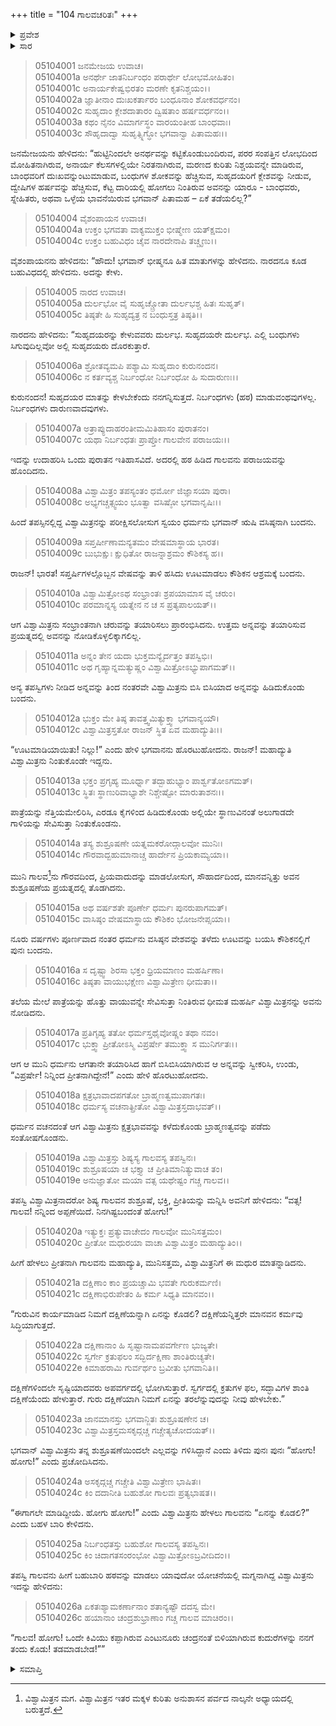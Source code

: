 +++
title = "104 ಗಾಲವಚರಿತಃ"
+++

<details><summary>ಪ್ರವೇಶ</summary>


।।   ಓಂ ಓಂ ನಮೋ ನಾರಾಯಣಾಯ।।   ಶ್ರೀ ವೇದವ್ಯಾಸಾಯ ನಮಃ ।।

ಶ್ರೀ ಕೃಷ್ಣದ್ವೈಪಾಯನ ವೇದವ್ಯಾಸ ವಿರಚಿತ  

**ಶ್ರೀ ಮಹಾಭಾರತ**

**ಉದ್ಯೋಗ ಪರ್ವ**

**ಭಗವದ್ಯಾನ ಪರ್ವ**

**ಅಧ್ಯಾಯ 104**

</details>


<details><summary>ಸಾರ</summary>

ಸುಹೃದಯರ ಮಾತನ್ನು ಕೇಳಬೇಕು, ಹಠ ಮಾಡಬಾರದೆಂದು ಉಪದೇಶಿಸುತ್ತಾ ನಾರದನು ದುರ್ಯೋಧನನಿಗೆ ಹಠ ಹಿಡಿದು ಪರಾಜಿತನಾದ ಗಾಲವನ ಚರಿತೆಯನ್ನು ಹೇಳಲು ಪ್ರಾರಂಭಿಸಿದುದು (1-7). ವಿಶ್ವಾಮಿತ್ರನನ್ನು ಪರೀಕ್ಷಿಸಲು ವಸಿಷ್ಠನ ವೇಷತಾಳಿ ಬಂದಿದ್ದ ಧರ್ಮನು ತಡವಾಗಿ ಬಿಸಿ ಬಿಸಿ ಅನ್ನವನ್ನು ಹಿಡಿದುಕೊಂಡು ಬಂದ ವಿಶ್ವಾಮಿತ್ರನಿಗೆ “ಊಟಮಾಡಿಯಾಯಿತು! ನಿಲ್ಲು!” ಎಂದು ಹೇಳಿ ಹೋಗಲು, ನೂರು ವರ್ಷಗಳು ಅನ್ನವನ್ನು ಎರಡೂ ಕೈಗಳಿಂದ ಮೇಲೆತ್ತಿ ಹಿಡಿದು ಅಲುಗಾಡದೇ ನಿಂತಿದ್ದ ವಿಶ್ವಾಮಿತ್ರನನ್ನು ಅವನ ಶಿಷ್ಯ ಗಾಲವನು ಶುಶ್ರೂಷೆಗೈದುದು (8-14). ವಿಶ್ವಾಮಿತ್ರನು ಸಂತೋಷದಿಂದ ಗಾಲವನನ್ನು ಬೀಳ್ಕೊಡುವಾಗ ಗಾಲವನು ನಿನಗೆ ಗುರುದಕ್ಷಿಣೆಯಾಗಿ ಏನನ್ನು ಕೊಡಲೆಂದು, ಏನೂ ಬೇಡವೆಂದರೂ ಕೇಳದೇ, ಹಠಮಾಡಿ ಗುರುವಲ್ಲಿ ಕೇಳಲು ಬೇಸತ್ತ ವಿಶ್ವಾಮಿತ್ರನು “ಒಂದೇ ಕಿವಿಯು ಕಪ್ಪಾಗಿರುವ ಎಂಟುನೂರು ಚಂದ್ರನಂತೆ ಬಿಳಿಯಾಗಿರುವ ಕುದುರೆಗಳನ್ನು ನನಗೆ ತಂದು ಕೊಡು” ಎನ್ನುವುದು (15-26).

</details>


> 05104001 ಜನಮೇಜಯ ಉವಾಚ।  
05104001a ಅನರ್ಥೇ ಜಾತನಿರ್ಬಂಧಂ ಪರಾರ್ಥೇ ಲೋಭಮೋಹಿತಂ।  
05104001c ಅನಾರ್ಯಕೇಷ್ವಭಿರತಂ ಮರಣೇ ಕೃತನಿಶ್ಚಯಂ।।  
05104002a ಜ್ಞಾತೀನಾಂ ದುಃಖಕರ್ತಾರಂ ಬಂಧೂನಾಂ ಶೋಕವರ್ಧನಂ।  
05104002c ಸುಹೃದಾಂ ಕ್ಲೇಶದಾತಾರಂ ದ್ವಿಷತಾಂ ಹರ್ಷವರ್ಧನಂ।।  
05104003a ಕಥಂ ನೈನಂ ವಿಮಾರ್ಗಸ್ಥಂ ವಾರಯಂತೀಹ ಬಾಂಧವಾಃ।  
05104003c ಸೌಹೃದಾದ್ವಾ ಸುಹೃತ್ಸ್ನಿಗ್ಧೋ ಭಗವಾನ್ವಾ ಪಿತಾಮಹಃ।।

ಜನಮೇಜಯನು ಹೇಳಿದನು: “ಹುಟ್ಟಿನಿಂದಲೇ ಅನರ್ಥವನ್ನು ಕಟ್ಟಿಕೊಂಡುಬಂದಿರುವ, ಪರರ ಸಂಪತ್ತಿನ ಲೋಭದಿಂದ ಮೋಹಿತನಾಗಿರುವ, ಅನಾರ್ಯ ಕೆಲಸಗಳಲ್ಲಿಯೇ ನಿರತನಾಗಿರುವ, ಮರಣದ ಕುರಿತು ನಿಶ್ಚಯವನ್ನೇ ಮಾಡಿರುವ, ಬಾಂಧವರಿಗೆ ದುಃಖವನ್ನುಂಟುಮಾಡುವ, ಬಂಧುಗಳ ಶೋಕವನ್ನು ಹೆಚ್ಚಿಸುವ, ಸುಹೃದಯರಿಗೆ ಕ್ಲೇಶವನ್ನು ನೀಡುವ, ದ್ವೇಷಿಗಳ ಹರ್ಷವನ್ನು ಹೆಚ್ಚಿಸುವ, ಕೆಟ್ಟ ದಾರಿಯಲ್ಲಿ ಹೋಗಲು ನಿಂತಿರುವ ಅವನನ್ನು ಯಾರೂ - ಬಾಂಧವರು, ಸ್ನೇಹಿತರು, ಅಥವಾ ಒಳ್ಳೆಯ ಭಾವನೆಯಿರುವ ಭಗವಾನ್ ಪಿತಾಮಹ – ಏಕೆ ತಡೆಯಲಿಲ್ಲ?”

> 05104004 ವೈಶಂಪಾಯನ ಉವಾಚ।  
05104004a ಉಕ್ತಂ ಭಗವತಾ ವಾಕ್ಯಮುಕ್ತಂ ಭೀಷ್ಮೇಣ ಯತ್ಕ್ಷಮಂ।  
05104004c ಉಕ್ತಂ ಬಹುವಿಧಂ ಚೈವ ನಾರದೇನಾಪಿ ತಚ್ಚೃಣು।।

ವೈಶಂಪಾಯನನು ಹೇಳಿದನು: “ಹೌದು! ಭಗವಾನ್ ಭೀಷ್ಮನೂ ಹಿತ ಮಾತುಗಳನ್ನು ಹೇಳಿದನು. ನಾರದನೂ ಕೂಡ ಬಹುವಿಧದಲ್ಲಿ ಹೇಳಿದನು. ಅದನ್ನು ಕೇಳು.

> 05104005 ನಾರದ ಉವಾಚ।  
05104005a ದುರ್ಲಭೋ ವೈ ಸುಹೃಚ್ಚ್ರೋತಾ ದುರ್ಲಭಶ್ಚ ಹಿತಃ ಸುಹೃತ್।   
05104005c ತಿಷ್ಠತೇ ಹಿ ಸುಹೃದ್ಯತ್ರ ನ ಬಂಧುಸ್ತತ್ರ ತಿಷ್ಠತಿ।।

ನಾರದನು ಹೇಳಿದನು: “ಸುಹೃದಯರನ್ನು ಕೇಳುವವರು ದುರ್ಲಭ. ಸುಹೃದಯರೇ ದುರ್ಲಭ. ಎಲ್ಲಿ ಬಂಧುಗಳು ಸಿಗುವುದಿಲ್ಲವೋ ಅಲ್ಲಿ ಸುಹೃದಯರು ದೊರಕುತ್ತಾರೆ.

> 05104006a ಶ್ರೋತವ್ಯಮಪಿ ಪಶ್ಯಾಮಿ ಸುಹೃದಾಂ ಕುರುನಂದನ।  
05104006c ನ ಕರ್ತವ್ಯಶ್ಚ ನಿರ್ಬಂಧೋ ನಿರ್ಬಂಧೋ ಹಿ ಸುದಾರುಣಃ।।

ಕುರುನಂದನ! ಸುಹೃದಯರ ಮಾತನ್ನು ಕೇಳಬೇಕೆಂದು ನನಗನ್ನಿಸುತ್ತದೆ. ನಿರ್ಬಂಧಗಳು (ಹಠ) ಮಾಡುವಂಥವುಗಳಲ್ಲ. ನಿರ್ಬಂಧಗಳು ದಾರುಣವಾದವುಗಳು.

> 05104007a ಅತ್ರಾಪ್ಯುದಾಹರಂತೀಮಮಿತಿಹಾಸಂ ಪುರಾತನಂ।  
05104007c ಯಥಾ ನಿರ್ಬಂಧತಃ ಪ್ರಾಪ್ತೋ ಗಾಲವೇನ ಪರಾಜಯಃ।।

ಇದನ್ನು ಉದಾಹರಿಸಿ ಒಂದು ಪುರಾತನ ಇತಿಹಾಸವಿದೆ. ಅದರಲ್ಲಿ ಹಠ ಹಿಡಿದ ಗಾಲವನು ಪರಾಜಯವನ್ನು ಹೊಂದಿದನು.

> 05104008a ವಿಶ್ವಾಮಿತ್ರಂ ತಪಸ್ಯಂತಂ ಧರ್ಮೋ ಜಿಜ್ಞಾಸಯಾ ಪುರಾ।  
05104008c ಅಭ್ಯಗಚ್ಚತ್ಸ್ವಯಂ ಭೂತ್ವಾ ವಸಿಷ್ಠೋ ಭಗವಾನೃಷಿಃ।।

ಹಿಂದೆ ತಪಸ್ಸಿನಲ್ಲಿದ್ದ ವಿಶ್ವಾಮಿತ್ರನನ್ನು ಪರೀಕ್ಷಿಸಲೋಸುಗ ಸ್ವಯಂ ಧರ್ಮನು ಭಗವಾನ್ ಋಷಿ ವಸಿಷ್ಠನಾಗಿ ಬಂದನು.

> 05104009a ಸಪ್ತರ್ಷೀಣಾಮನ್ಯತಮಂ ವೇಷಮಾಸ್ಥಾಯ ಭಾರತ।  
05104009c ಬುಭುಕ್ಷುಃ ಕ್ಷುಧಿತೋ ರಾಜನ್ನಾಶ್ರಮಂ ಕೌಶಿಕಸ್ಯ ಹ।।

ರಾಜನ್! ಭಾರತ! ಸಪ್ತರ್ಷಿಗಳಲ್ಲೊಬ್ಬನ ವೇಷವನ್ನು ತಾಳಿ ಹಸಿದು ಊಟಮಾಡಲು ಕೌಶಿಕನ ಆಶ್ರಮಕ್ಕೆ ಬಂದನು.

> 05104010a ವಿಶ್ವಾಮಿತ್ರೋಽಥ ಸಂಭ್ರಾಂತಃ ಶ್ರಪಯಾಮಾಸ ವೈ ಚರುಂ।  
05104010c ಪರಮಾನ್ನಸ್ಯ ಯತ್ನೇನ ನ ಚ ಸ ಪ್ರತ್ಯಪಾಲಯತ್।।

ಆಗ ವಿಶ್ವಾಮಿತ್ರನು ಸಂಭ್ರಾಂತನಾಗಿ ಚರುವನ್ನು ತಯಾರಿಸಲು ಪ್ರಾರಂಭಿಸಿದನು. ಉತ್ತಮ ಅನ್ನವನ್ನು ತಯಾರಿಸುವ ಪ್ರಯತ್ನದಲ್ಲಿ ಅವನನ್ನು ನೋಡಿಕೊಳ್ಳಲಿಕ್ಕಾಗಲಿಲ್ಲ.

> 05104011a ಅನ್ನಂ ತೇನ ಯದಾ ಭುಕ್ತಮನ್ಯೈರ್ದತ್ತಂ ತಪಸ್ವಿಭಿಃ।  
05104011c ಅಥ ಗೃಹ್ಯಾನ್ನಮತ್ಯುಷ್ಣಂ ವಿಶ್ವಾಮಿತ್ರೋಽಭ್ಯುಪಾಗಮತ್।।

ಅನ್ಯ ತಪಸ್ವಿಗಳು ನೀಡಿದ ಅನ್ನವನ್ನು ತಿಂದ ನಂತರವೇ ವಿಶ್ವಾಮಿತ್ರನು ಬಿಸಿ ಬಿಸಿಯಾದ ಅನ್ನವನ್ನು ಹಿಡಿದುಕೊಂಡು ಬಂದನು.

> 05104012a ಭುಕ್ತಂ ಮೇ ತಿಷ್ಠ ತಾವತ್ತ್ವಮಿತ್ಯುಕ್ತ್ವಾ ಭಗವಾನ್ಯಯೌ।  
05104012c ವಿಶ್ವಾಮಿತ್ರಸ್ತತೋ ರಾಜನ್ ಸ್ಥಿತ ಏವ ಮಹಾದ್ಯುತಿಃ।।

“ಊಟಮಾಡಿಯಾಯಿತು! ನಿಲ್ಲು!” ಎಂದು ಹೇಳಿ ಭಗವಾನನು ಹೊರಟುಹೋದನು. ರಾಜನ್! ಮಹಾದ್ಯುತಿ ವಿಶ್ವಾಮಿತ್ರನು ನಿಂತುಕೊಂಡೇ ಇದ್ದನು.

> 05104013a ಭಕ್ತಂ ಪ್ರಗೃಹ್ಯ ಮೂರ್ಧ್ನಾ ತದ್ಬಾಹುಭ್ಯಾಂ ಪಾರ್ಶ್ವತೋಽಗಮತ್।  
05104013c ಸ್ಥಿತಃ ಸ್ಥಾಣುರಿವಾಭ್ಯಾಶೇ ನಿಶ್ಚೇಷ್ಟೋ ಮಾರುತಾಶನಃ।।

ಪಾತ್ರೆಯನ್ನು ನೆತ್ತಿಯಮೇಲಿರಿಸಿ, ಎರಡೂ ಕೈಗಳಿಂದ ಹಿಡಿದುಕೊಂಡು ಅಲ್ಲಿಯೇ ಸ್ಥಾಣುವಿನಂತೆ ಅಲುಗಾಡದೇ ಗಾಳಿಯನ್ನು ಸೇವಿಸುತ್ತಾ ನಿಂತುಕೊಂಡನು.

> 05104014a ತಸ್ಯ ಶುಶ್ರೂಷಣೇ ಯತ್ನಮಕರೋದ್ಗಾಲವೋ ಮುನಿಃ।  
05104014c ಗೌರವಾದ್ಬಹುಮಾನಾಚ್ಚ ಹಾರ್ದೇನ ಪ್ರಿಯಕಾಮ್ಯಯಾ।।

ಮುನಿ ಗಾಲವ[^1]ನು ಗೌರವದಿಂದ, ಪ್ರಿಯವಾದುದನ್ನು ಮಾಡಲೋಸುಗ, ಸೌಹಾರ್ದದಿಂದ, ಮಾನವನ್ನಿತ್ತು ಅವನ ಶುಶ್ರೂಷಣೆಯ ಪ್ರಯತ್ನದಲ್ಲಿ ತೊಡಗಿದನು.

> 05104015a ಅಥ ವರ್ಷಶತೇ ಪೂರ್ಣೇ ಧರ್ಮಃ ಪುನರುಪಾಗಮತ್।   
05104015c ವಾಸಿಷ್ಠಂ ವೇಷಮಾಸ್ಥಾಯ ಕೌಶಿಕಂ ಭೋಜನೇಪ್ಸಯಾ।।

ನೂರು ವರ್ಷಗಳು ಪೂರ್ಣವಾದ ನಂತರ ಧರ್ಮನು ವಸಿಷ್ಠನ ವೇಶವನ್ನು ತಳೆದು ಊಟವನ್ನು ಬಯಸಿ ಕೌಶಿಕನಲ್ಲಿಗೆ ಪುನಃ ಬಂದನು.

> 05104016a ಸ ದೃಷ್ಟ್ವಾ ಶಿರಸಾ ಭಕ್ತಂ ಧ್ರಿಯಮಾಣಂ ಮಹರ್ಷಿಣಾ।  
05104016c ತಿಷ್ಠತಾ ವಾಯುಭಕ್ಷೇಣ ವಿಶ್ವಾಮಿತ್ರೇಣ ಧೀಮತಾ।।

ತಲೆಯ ಮೇಲೆ ಪಾತ್ರೆಯನ್ನು ಹೊತ್ತು ವಾಯುವನ್ನೇ ಸೇವಿಸುತ್ತಾ ನಿಂತಿರುವ ಧೀಮತ ಮಹರ್ಷಿ ವಿಶ್ವಾಮಿತ್ರನನ್ನು ಅವನು ನೋಡಿದನು.

> 05104017a ಪ್ರತಿಗೃಹ್ಯ ತತೋ ಧರ್ಮಸ್ತಥೈವೋಷ್ಣಂ ತಥಾ ನವಂ।  
05104017c ಭುಕ್ತ್ವಾ ಪ್ರೀತೋಽಸ್ಮಿ ವಿಪ್ರರ್ಷೇ ತಮುಕ್ತ್ವಾ ಸ ಮುನಿರ್ಗತಃ।।

ಆಗ ಆ ಮುನಿ ಧರ್ಮನು ಆಗತಾನೇ ತಯಾರಿಸಿದ ಹಾಗೆ ಬಿಸಿಬಿಸಿಯಾಗಿರುವ ಆ ಅನ್ನವನ್ನು ಸ್ವೀಕರಿಸಿ, ಉಂಡು, “ವಿಪ್ರರ್ಷೇ! ನಿನ್ನಿಂದ ಪ್ರೀತನಾಗಿದ್ದೇನೆ!” ಎಂದು ಹೇಳಿ ಹೊರಟುಹೋದನು.

> 05104018a ಕ್ಷತ್ರಭಾವಾದಪಗತೋ ಬ್ರಾಹ್ಮಣತ್ವಮುಪಾಗತಃ।   
05104018c ಧರ್ಮಸ್ಯ ವಚನಾತ್ಪ್ರೀತೋ ವಿಶ್ವಾಮಿತ್ರಸ್ತದಾಭವತ್।।

ಧರ್ಮನ ವಚನದಂತೆ ಆಗ ವಿಶ್ವಾಮಿತ್ರನು ಕ್ಷತ್ರಭಾವವನ್ನು ಕಳೆದುಕೊಂಡು ಬ್ರಾಹ್ಮಣತ್ವವನ್ನು ಪಡೆದು ಸಂತೋಷಗೊಂಡನು.

> 05104019a ವಿಶ್ವಾಮಿತ್ರಸ್ತು ಶಿಷ್ಯಸ್ಯ ಗಾಲವಸ್ಯ ತಪಸ್ವಿನಃ।  
05104019c ಶುಶ್ರೂಷಯಾ ಚ ಭಕ್ತ್ಯಾ ಚ ಪ್ರೀತಿಮಾನಿತ್ಯುವಾಚ ತಂ।  
05104019e ಅನುಜ್ಞಾತೋ ಮಯಾ ವತ್ಸ ಯಥೇಷ್ಟಂ ಗಚ್ಚ ಗಾಲವ।।

ತಪಸ್ವಿ ವಿಶ್ವಾಮಿತ್ರನಾದರೋ ಶಿಷ್ಯ ಗಾಲವನ ಶುಶ್ರೂಷೆ, ಭಕ್ತಿ, ಪ್ರೀತಿಯನ್ನು ಮನ್ನಿಸಿ ಅವನಿಗೆ ಹೇಳಿದನು: “ವತ್ಸ! ಗಾಲವ! ನನ್ನಿಂದ ಅಪ್ಪಣೆಯಿದೆ. ನಿನಗಿಷ್ಟಬಂದಂತೆ ಹೋಗು!”

> 05104020a ಇತ್ಯುಕ್ತಃ ಪ್ರತ್ಯುವಾಚೇದಂ ಗಾಲವೋ ಮುನಿಸತ್ತಮಂ।  
05104020c ಪ್ರೀತೋ ಮಧುರಯಾ ವಾಚಾ ವಿಶ್ವಾಮಿತ್ರಂ ಮಹಾದ್ಯುತಿಂ।।

ಹೀಗೆ ಹೇಳಲು ಪ್ರೀತನಾಗಿ ಗಾಲವನು ಮಹಾದ್ಯುತಿ, ಮುನಿಸತ್ತಮ, ವಿಶ್ವಾಮಿತ್ರನಿಗೆ ಈ ಮಧುರ ಮಾತನ್ನಾಡಿದನು.

> 05104021a ದಕ್ಷಿಣಾಂ ಕಾಂ ಪ್ರಯಚ್ಚಾಮಿ ಭವತೇ ಗುರುಕರ್ಮಣಿ।  
05104021c ದಕ್ಷಿಣಾಭಿರುಪೇತಂ ಹಿ ಕರ್ಮ ಸಿಧ್ಯತಿ ಮಾನವಂ।।

“ಗುರುವಿನ ಕಾರ್ಯಮಾಡಿದ ನಿಮಗೆ ದಕ್ಷಿಣೆಯನ್ನಾಗಿ ಏನನ್ನು ಕೊಡಲಿ? ದಕ್ಷಿಣೆಯನ್ನಿತ್ತರೇ ಮಾನವನ ಕರ್ಮವು ಸಿದ್ಧಿಯಾಗುತ್ತದೆ.

> 05104022a ದಕ್ಷಿಣಾನಾಂ ಹಿ ಸೃಷ್ಟಾನಾಮಪವರ್ಗೇಣ ಭುಜ್ಯತೇ।  
05104022c ಸ್ವರ್ಗೇ ಕ್ರತುಫಲಂ ಸದ್ಭಿರ್ದಕ್ಷಿಣಾ ಶಾಂತಿರುಚ್ಯತೇ।  
05104022e ಕಿಮಾಹರಾಮಿ ಗುರ್ವರ್ಥಂ ಬ್ರವೀತು ಭಗವಾನಿತಿ।।

ದಕ್ಷಿಣೆಗಳಿಂದಲೇ ಸೃಷ್ಟಿಯಾದವರು ಅಪವರ್ಗದಲ್ಲಿ ಭೋಗಿಸುತ್ತಾರೆ. ಸ್ವರ್ಗದಲ್ಲಿ ಕ್ರತುಗಳ ಫಲ, ಸದ್ಭಾವಿಗಳ ಶಾಂತಿ ದಕ್ಷಿಣೆಯೆಂದು ಹೇಳುತ್ತಾರೆ. ಗುರು ದಕ್ಷಿಣೆಯಾಗಿ ನಿಮಗೆ ಏನನ್ನು ತರಲೆನ್ನುವುದನ್ನು ನೀವು ಹೇಳಬೇಕು.”

> 05104023a ಜಾನಮಾನಸ್ತು ಭಗವಾನ್ಜಿತಃ ಶುಶ್ರೂಷಣೇನ ಚ।  
05104023c ವಿಶ್ವಾಮಿತ್ರಸ್ತಮಸಕೃದ್ಗಚ್ಚ ಗಚ್ಚೇತ್ಯಚೋದಯತ್।।

ಭಗವಾನ್ ವಿಶ್ವಾಮಿತ್ರನು ತನ್ನ ಶುಶ್ರೂಷಣೆಯಿಂದಲೇ ಎಲ್ಲವನ್ನು ಗಳಿಸಿದ್ದಾನೆ ಎಂದು ತಿಳಿದು ಪುನಃ ಪುನಃ “ಹೋಗು! ಹೋಗು!” ಎಂದು ಪ್ರಚೋದಿಸಿದನು.

> 05104024a ಅಸಕೃದ್ಗಚ್ಚ ಗಚ್ಚೇತಿ ವಿಶ್ವಾಮಿತ್ರೇಣ ಭಾಷಿತಃ।   
05104024c ಕಿಂ ದದಾನೀತಿ ಬಹುಶೋ ಗಾಲವಃ ಪ್ರತ್ಯಭಾಷತ।।

“ಈಗಾಗಲೇ ಮಾಡಿದ್ದೀಯೆ. ಹೋಗು ಹೋಗು!” ಎಂದು ವಿಶ್ವಾಮಿತ್ರನು ಹೇಳಲು ಗಾಲವನು “ಏನನ್ನು ಕೊಡಲಿ?” ಎಂದು ಬಹಳ ಬಾರಿ ಕೇಳಿದನು.

> 05104025a ನಿರ್ಬಂಧತಸ್ತು ಬಹುಶೋ ಗಾಲವಸ್ಯ ತಪಸ್ವಿನಃ।  
05104025c ಕಿಂ ಚಿದಾಗತಸಂರಂಭೋ ವಿಶ್ವಾಮಿತ್ರೋಽಬ್ರವೀದಿದಂ।।

ತಪಸ್ವಿ ಗಾಲವನು ಹೀಗೆ ಬಹುಬಾರಿ ಹಠವನ್ನು ಮಾಡಲು ಯಾವುದೋ ಯೋಚನೆಯಲ್ಲಿ ಮಗ್ನನಾಗಿದ್ದ ವಿಶ್ವಾಮಿತ್ರನು ಇದನ್ನು ಹೇಳಿದನು:

> 05104026a ಏಕತಃಶ್ಯಾಮಕರ್ಣಾನಾಂ ಶತಾನ್ಯಷ್ಟೌ ದದಸ್ವ ಮೇ।  
05104026c ಹಯಾನಾಂ ಚಂದ್ರಶುಭ್ರಾಣಾಂ ಗಚ್ಚ ಗಾಲವ ಮಾಚಿರಂ।।

“ಗಾಲವ! ಹೋಗು! ಒಂದೇ ಕಿವಿಯು ಕಪ್ಪಾಗಿರುವ ಎಂಟುನೂರು ಚಂದ್ರನಂತೆ ಬಿಳಿಯಾಗಿರುವ ಕುದುರೆಗಳನ್ನು ನನಗೆ ತಂದು ಕೊಡು! ತಡಮಾಡಬೇಡ!””


<details><summary>ಸಮಾಪ್ತಿ</summary>


ಇತಿ ಶ್ರೀ ಮಹಾಭಾರತೇ ಉದ್ಯೋಗ ಪರ್ವಣಿ ಭಗವದ್ಯಾನ ಪರ್ವಣಿ ಗಾಲವಚರಿತೇ ಚತುರಧಿಕಶತತಮೋಽಧ್ಯಾಯಃ।  
ಇದು ಶ್ರೀ ಮಹಾಭಾರತದಲ್ಲಿ ಉದ್ಯೋಗ ಪರ್ವದಲ್ಲಿ ಭಗವದ್ಯಾನ ಪರ್ವದಲ್ಲಿ ಗಾಲವಚರಿತೆಯಲ್ಲಿ ನೂರಾನಾಲ್ಕನೆಯ ಅಧ್ಯಾಯವು.



</details>

[^1]: ವಿಶ್ವಾಮಿತ್ರನ ಮಗ. ವಿಶ್ವಾಮಿತ್ರನ ಇತರ ಮಕ್ಕಳ ಕುರಿತು ಅನುಶಾಸನ ಪರ್ವದ ನಾಲ್ಕನೇ ಅಧ್ಯಾಯದಲ್ಲಿ ಬರುತ್ತದೆ.

